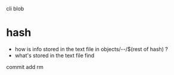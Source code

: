 cli
blob 
# hash
* how is info stored in the text file in objects/--/$(rest of hash) ?
* what's stored in the text file
find

commit
add
rm

